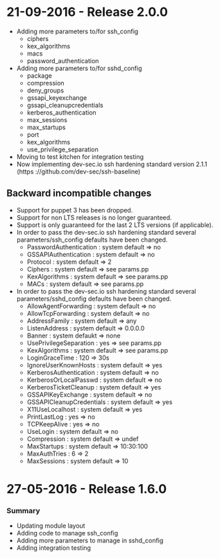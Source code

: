 # 21-09-2016 - Release 2.0.0

- Adding more parameters to/for ssh_config
    - ciphers
    - kex_algorithms
    - macs
    - password_authentication
- Adding more parameters to/for sshd_config
    - package
    - compression
    - deny_groups
    - gssapi_keyexchange
    - gssapi_cleanupcredentials
    - kerberos_authentication
    - max_sessions
    - max_startups
    - port
    - kex_algorithms
    - use_privilege_separation
- Moving to test kitchen for integration testing
- Now implementing dev-sec.io ssh hardening standard version 2.1.1 (https ://github.com/dev-sec/ssh-baseline)

## Backward incompatible changes
- Support for puppet 3 has been dropped.
- Support for non LTS releases is no longer guaranteed.
- Support is only guaranteed for the last 2 LTS versions (if applicable).
- In order to pass the dev-sec.io ssh hardening standard several parameters/ssh_config defaults have been changed.
    - PasswordAuthentication : system default => no
    - GSSAPIAuthentication : system default => no
    - Protocol : system default => 2
    - Ciphers : system default => see params.pp
    - KexAlgorithms : system default => see params.pp
    - MACs : system default => see params.pp
- In order to pass the dev-sec.io ssh hardening standard several parameters/sshd_config defaults have been changed.
    - AllowAgentForwarding : system default => no
    - AllowTcpForwarding : system default => no
    - AddressFamily : system default => any
    - ListenAddress : system default => 0.0.0.0
    - Banner : system defaukt => none
    - UsePrivilegeSeparation : yes => see params.pp
    - KexAlgorithms : system default => see params.pp
    - LoginGraceTime : 120 => 30s
    - IgnoreUserKnownHosts : system default => yes
    - KerberosAuthentication : system default => no
    - KerberosOrLocalPasswd : system default => no
    - KerberosTicketCleanup : system default => yes
    - GSSAPIKeyExchange : system default => no
    - GSSAPICleanupCredentials : system default => yes
    - X11UseLocalhost : system default => yes
    - PrintLastLog : yes => no
    - TCPKeepAlive : yes => no
    - UseLogin : system default => no
    - Compression : system default => undef
    - MaxStartups : system default => 10:30:100
    - MaxAuthTries : 6 => 2
    - MaxSessions : system default => 10

# 27-05-2016 - Release 1.6.0
### Summary
- Updating module layout
- Adding code to manage ssh_config
- Adding more parameters to manage in sshd_config
- Adding integration testing
